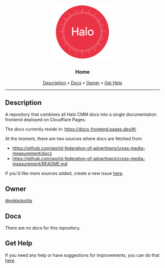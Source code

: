 <h1 align="center">
  <br>
  <a href="https://github.com/world-federation-of-advertisers"><img src="https://raw.githubusercontent.com/world-federation-of-advertisers/Home/refs/heads/main/img/Halo-Logo.png" alt="Halo CMM" width="200"></a>
  <br>
</h1>

<h3 align="center">Home</h3>

<p align="center">
  <a href="#description">Description</a> •
  <a href="#docs">Docs</a> •
  <a href="#owner">Owner</a> •
  <a href="#get-help">Get Help</a>
</p>
<hr>

## Description

A repository that combines all Halo CMM docs into a single documentation frontend deployed on Cloudflare Pages. 

The docs currently reside in: https://docs-frontend.pages.dev/#/

At the moment, there are two sources where docs are fetched from: 

- https://github.com/world-federation-of-advertisers/cross-media-measurement/docs
- https://github.com/world-federation-of-advertisers/cross-media-measurement/README.md

If you'd like more sources added, create a new issue [here](issues/new). 

## Owner

[@mikkokotila](https://github.com/mikkokotila)

## Docs

There are no docs for this repository.

## Get Help

If you need any help or have suggestions for improvements, you can do that [here](issues/new).
